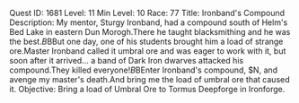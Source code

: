 Quest ID: 1681
Level: 11
Min Level: 10
Race: 77
Title: Ironband's Compound
Description: My mentor, Sturgy Ironband, had a compound south of Helm's Bed Lake in eastern Dun Morogh.There he taught blacksmithing and he was the best.$B$BBut one day, one of his students brought him a load of strange ore.Master Ironband called it umbral ore and was eager to work with it, but soon after it arrived... a band of Dark Iron dwarves attacked his compound.They killed everyone!$B$BEnter Ironband's compound, $N, and avenge my master's death.And bring me the load of umbral ore that caused it.
Objective: Bring a load of Umbral Ore to Tormus Deepforge in Ironforge.
